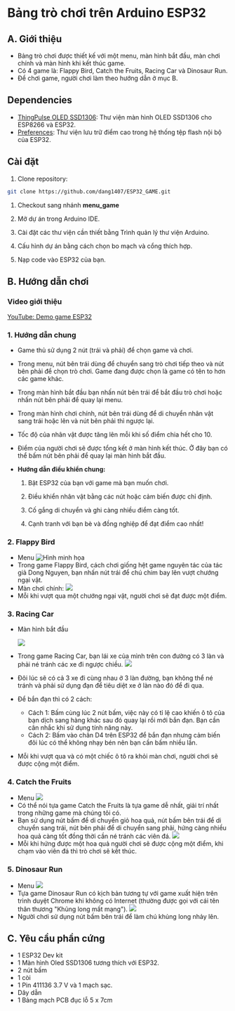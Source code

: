 # Bảng trò chơi trên Arduino ESP32

## A. Giới thiệu

- Bảng trò chơi được thiết kế với một menu, màn hình bắt đầu, màn chơi chính và màn hình khi kết thúc game.
- Có 4 game là: Flappy Bird, Catch the Fruits, Racing Car và Dinosaur Run.
- Để chơi game, người chơi làm theo hướng dẫn ở mục B.

## Dependencies

- [ThingPulse OLED SSD1306](https://github.com/ThingPulse/esp8266-oled-ssd1306.git): Thư viện màn hình OLED SSD1306 cho ESP8266 và ESP32.
- [Preferences](https://github.com/vshymanskyy/Preferences): Thư viện lưu trữ điểm cao trong hệ thống tệp flash nội bộ của ESP32.

## Cài đặt

1. Clone repository:

```bash
git clone https://github.com/dang1407/ESP32_GAME.git
```

1. Checkout sang nhánh **menu_game**
1. Mở dự án trong Arduino IDE.

1. Cài đặt các thư viện cần thiết bằng Trình quản lý thư viện Arduino.

1. Cấu hình dự án bằng cách chọn bo mạch và cổng thích hợp.

1. Nạp code vào ESP32 của bạn.

## B. Hướng dẫn chơi

### Video giới thiệu

[YouTube: Demo game ESP32](https://youtu.be/vn7H8XjG3O8)

### 1. Hướng dẫn chung

- Game thủ sử dụng 2 nút (trái và phải) để chọn game và chơi.
- Trong menu, nút bên trái dùng để chuyển sang trò chơi tiếp theo và nút bên phải để chọn trò chơi. Game đang được chọn là game có tên to hơn các game khác.
- Trong màn hình bắt đầu bạn nhấn nút bên trái để bắt đầu trò chơi hoặc nhấn nút bên phải để quay lại menu.
- Trong màn hình chơi chính, nút bên trái dùng để di chuyển nhân vật sang trái hoặc lên và nút bên phải thì ngược lại.
- Tốc độ của nhân vật được tăng lên mỗi khi số điểm chia hết cho 10.
- Điểm của người chơi sẽ được tổng kết ở màn hình kết thúc. Ở đây bạn có thể bấm nút bên phải để quay lại màn hình bắt đầu.
- **Hướng dẫn điều khiển chung:**

  1.  Bật ESP32 của bạn với game mà bạn muốn chơi.

  2.  Điều khiển nhân vật bằng các nút hoặc cảm biến được chỉ định.

  3.  Cố gắng di chuyển và ghi càng nhiều điểm càng tốt.

  4.  Cạnh tranh với bạn bè và đồng nghiệp để đạt điểm cao nhất!

### 2. Flappy Bird

- Menu
  ![Hình minh họa](./images/FlappyBirdStart.jpg)
- Trong game Flappy Bird, cách chơi giống hệt game nguyên tác của tác giả Dong Nguyen, bạn nhấn nút trái để chú chim bay lên vượt chướng ngại vật.
- Màn chơi chính:
  ![](./images/FlappyBird.jpg)
- Mỗi khi vượt qua một chướng ngại vật, người chơi sẽ đạt được một điểm.

### 3. Racing Car

- Màn hình bắt đầu

  ![](./images/RacingCarStart.jpg)

- Trong game Racing Car, bạn lái xe của mình trên con đường có 3 làn và phải né tránh các xe đi ngược chiều.
  ![](./images/RacingCarPlay.jpg)
- Đôi lúc sẽ có cả 3 xe đi cùng nhau ở 3 làn đường, bạn không thể né tránh và phải sử dụng đạn để tiêu diệt xe ở làn nào đó để đi qua.
- Để bắn đạn thì có 2 cách:
  - Cách 1: Bấm cùng lúc 2 nút bấm, việc này có tỉ lệ cao khiến ô tô của bạn dịch sang hàng khác sau đó quay lại rồi mới bắn đạn. Bạn cần cân nhắc khi sử dụng tính năng này.
  - Cách 2: Bấm vào chân D4 trên ESP32 để bắn đạn nhưng cảm biến đôi lúc có thể không nhạy bén nên bạn cần bấm nhiều lần.
- Mỗi khi vượt qua và có một chiếc ô tô ra khỏi màn chơi, người chơi sẽ được cộng một điểm.

### 4. Catch the Fruits

- Menu
  ![](./images/CatchTheFruitStart.jpg)
- Có thể nói tựa game Catch the Fruits là tựa game dễ nhất, giải trí nhất trong những game mà chúng tôi có.
- Bạn sử dụng nút bấm để di chuyển giỏ hoa quả, nút bấm bên trái để di chuyển sang trái, nút bên phải để di chuyển sang phải, hứng càng nhiều hoa quả càng tốt đồng thời cần né tránh các viên đá.
  ![](./images/CatchTheFruitPlay.jpg)
- Mỗi khi hứng được một hoa quả người chơi sẽ được cộng một điểm, khi chạm vào viên đá thì trò chơi sẽ kết thúc.

### 5. Dinosaur Run

- Menu
  ![](./images/DinosaurRunStart.jpg)
- Tựa game Dinosaur Run có kịch bản tương tự với game xuất hiện trên trình duyệt Chrome khi không có Internet (thường được gọi với cái tên thân thương "Khủng long mất mạng").
  ![](./images/DinosaurRunPlay.jpg)
- Người chơi sử dụng nút bấm bên trái để làm chú khủng long nhảy lên.

## C. Yêu cầu phần cứng

- 1 ESP32 Dev kit
- 1 Màn hình Oled SSD1306 tương thích với ESP32.
- 2 nút bấm
- 1 còi
- 1 Pin 411136 3.7 V và 1 mạch sạc.
- Dây dẫn
- 1 Bảng mạch PCB đục lỗ 5 x 7cm
